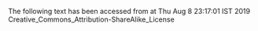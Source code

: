 The following text has been accessed from at Thu Aug 8 23:17:01 IST 2019
Creative_Commons_Attribution-ShareAlike_License
